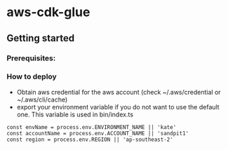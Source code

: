 # aws-cdk-glue


## Getting started
### Prerequisites: 
### How to deploy
- Obtain aws credential for the aws account (check ~/.aws/credential or ~/.aws/cli/cache)
- export your environment variable if you do not want to use the default one. This variable is used in bin/index.ts
```
const envName = process.env.ENVIRONMENT_NAME || 'kate'
const accountName = process.env.ACCOUNT_NAME || 'sandpit1'
const region = process.env.REGION || 'ap-southeast-2'
```